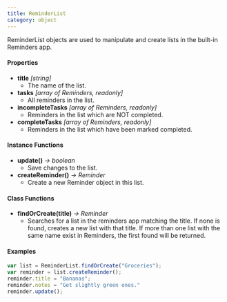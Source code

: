 ```yaml
---
title: ReminderList
category: object
---
```


ReminderList objects are used to manipulate and create lists in the built-in Reminders app.

#### Properties

- **title** *[string]*
  - The name of the list.
- **tasks** *[array of Reminders, readonly]*
  - All reminders in the list.
- **incompleteTasks** *[array of Reminders, readonly]*
  - Reminders in the list which are NOT completed.
- **completeTasks** *[array of Reminders, readonly]*
  - Reminders in the list which have been marked completed.

#### Instance Functions

- **update()** *-> boolean*
  - Save changes to the list.
- **createReminder()** *-> Reminder*
  - Create a new Reminder object in this list.

#### Class Functions

- **findOrCreate(title)** *-> Reminder*
  - Searches for a list in the reminders app matching the title.  If none is found, creates a new list with that title.  If more than one list with the same name exist in Reminders, the first found will be returned.

#### Examples

```javascript
var list = ReminderList.findOrCreate("Groceries");
var reminder = list.createReminder();
reminder.title = "Bananas";
reminder.notes = "Get slightly green ones."
reminder.update();
```
